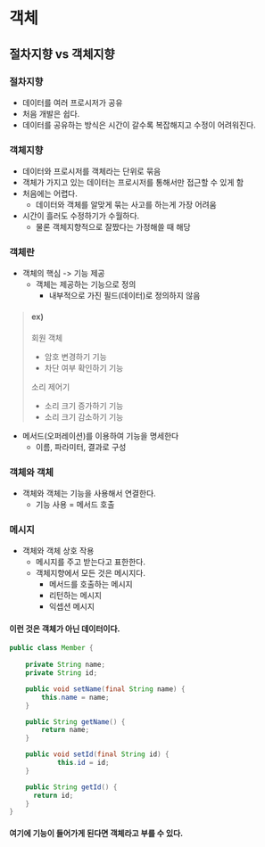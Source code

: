# 객체

## 절차지향 vs 객체지향

### 절차지향

* 데이터를 여러 프로시저가 공유
* 처음 개발은 쉽다.
* 데이터를 공유하는 방식은 시간이 갈수록 복잡해지고 수정이 어려워진다.

### 객체지향

* 데이터와 프로시저를 객체라는 단위로 묶음
* 객체가 가지고 있는 데이터는 프로시저를 통해서만 접근할 수 있게 함
* 처음에는 어렵다.
  * 데이터와 객체를 알맞게 묶는 사고를 하는게 가장 어려움
* 시간이 흘러도 수정하기가 수월하다.
  * 물론 객체지향적으로 잘짰다는 가정해쓸 때 해당

### 객체란

* 객체의 핵심 -> 기능 제공
  * 객체는 제공하는 기능으로 정의
    * 내부적으로 가진 필드(데이터)로 정의하지 않음

> #### ex) 
>
> 회원 객체
>
> * 암호 변경하기 기능
> * 차단 여부 확인하기 기능
>
> 소리 제어기
>
> * 소리 크기 증가하기 기능
> * 소리 크기 감소하기 기능

* 메서드(오퍼레이션)를 이용하여 기능을 명세한다
  * 이름, 파라미터, 결과로 구성

### 객체와 객체

* 객체와 객체는 기능을 사용해서 연결한다.
  * 기능 사용 = 메서드 호출

### 메시지

* 객체와 객체 상호 작용
  * 메시지를 주고 받는다고 표한한다.
  * 객체지향에서 모든 것은 메시지다.
    * 메서드를 호출하는 메시지
    * 리턴하는 메시지
    * 익셉션 메시지



#### 이런 것은 객체가 아닌 데이터이다.

```java
public class Member {
  
    private String name;
    private String id;

    public void setName(final String name) {
        this.name = name;
    }

    public String getName() {
        return name;
    }

    public void setId(final String id) {
		    this.id = id;
    }

    public String getId() {
      return id;
    }
}
```

#### 여기에 기능이 들어가게 된다면 객체라고 부를 수 있다.

